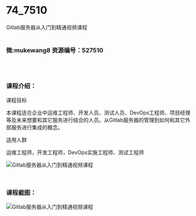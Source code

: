 # 74_7510
Gitlab服务器从入门到精通视频课程
<br/></br>
<h3>微:mukewang8 资源编号：527510</h3>
<br/></br>
<h3>课程介绍：</h3>
<p>课程目标</p>
<p>本课程适合企业中运维工程师、开发人员、测试人员、DevOps工程师、项目经理等及未来想要和其它服务进行结合的人员。从<a title="查看与 Gitlab 相关的文章" target="_blank">Gitlab</a>服务器的管理到如何和其它外部服务进行集成的概念。</p>
<p>适用人群</p>
<p>运维工程师，开发工程师，DevOps实施工程师、测试工程师</p>
<p><img src="https://www.ko996.com/wp-content/uploads/img/2019/09/356-61-300x180.jpg" alt="Gitlab服务器从入门到精通视频课程"></p>
<p>&nbsp;</p>
<div class="info-desc">
<h3>课程截图：</h3>
<p><img src="https://www.ko996.com/wp-content/uploads/img/2019/09/1-112.png" alt="Gitlab服务器从入门到精通视频课程"></p>


			
</div>
